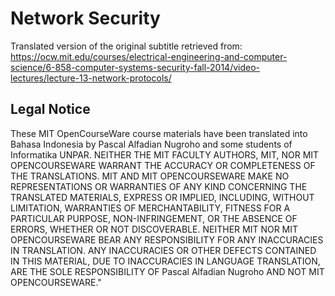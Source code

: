 # Network Security

Translated version of the original subtitle retrieved from: https://ocw.mit.edu/courses/electrical-engineering-and-computer-science/6-858-computer-systems-security-fall-2014/video-lectures/lecture-13-network-protocols/

## Legal Notice

These MIT OpenCourseWare course materials have been translated into Bahasa Indonesia by Pascal Alfadian Nugroho and some students of Informatika UNPAR. NEITHER THE MIT FACULTY AUTHORS, MIT, NOR MIT OPENCOURSEWARE WARRANT THE ACCURACY OR COMPLETENESS OF THE TRANSLATIONS. MIT AND MIT OPENCOURSEWARE MAKE NO REPRESENTATIONS OR WARRANTIES OF ANY KIND CONCERNING THE TRANSLATED MATERIALS, EXPRESS OR IMPLIED, INCLUDING, WITHOUT LIMITATION, WARRANTIES OF MERCHANTABILITY, FITNESS FOR A PARTICULAR PURPOSE, NON-INFRINGEMENT, OR THE ABSENCE OF ERRORS, WHETHER OR NOT DISCOVERABLE. NEITHER MIT NOR MIT OPENCOURSEWARE BEAR ANY RESPONSIBILITY FOR ANY INACCURACIES IN TRANSLATION. ANY INACCURACIES OR OTHER DEFECTS CONTAINED IN THIS MATERIAL, DUE TO INACCURACIES IN LANGUAGE TRANSLATION, ARE THE SOLE RESPONSIBILITY OF Pascal Alfadian Nugroho AND NOT MIT OPENCOURSEWARE."

